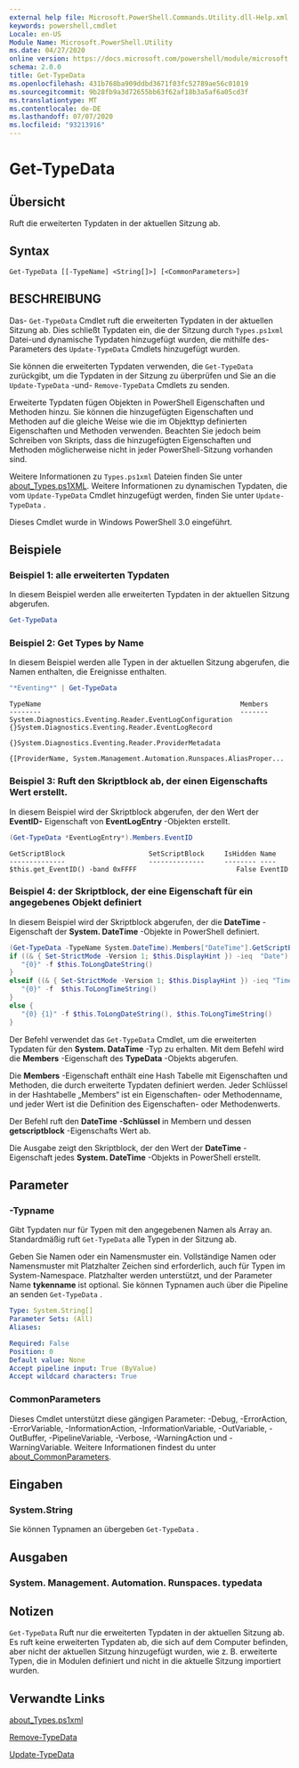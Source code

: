 ```yaml
---
external help file: Microsoft.PowerShell.Commands.Utility.dll-Help.xml
keywords: powershell,cmdlet
Locale: en-US
Module Name: Microsoft.PowerShell.Utility
ms.date: 04/27/2020
online version: https://docs.microsoft.com/powershell/module/microsoft.powershell.utility/get-typedata?view=powershell-5.1&WT.mc_id=ps-gethelp
schema: 2.0.0
title: Get-TypeData
ms.openlocfilehash: 431b768ba909ddbd3671f03fc52789ae56c01019
ms.sourcegitcommit: 9b28fb9a3d72655bb63f62af18b3a5af6a05cd3f
ms.translationtype: MT
ms.contentlocale: de-DE
ms.lasthandoff: 07/07/2020
ms.locfileid: "93213916"
---
```

# Get-TypeData

## Übersicht
Ruft die erweiterten Typdaten in der aktuellen Sitzung ab.

## Syntax

```
Get-TypeData [[-TypeName] <String[]>] [<CommonParameters>]
```

## BESCHREIBUNG

Das- `Get-TypeData` Cmdlet ruft die erweiterten Typdaten in der aktuellen Sitzung ab. Dies schließt Typdaten ein, die der Sitzung durch `Types.ps1xml` Datei-und dynamische Typdaten hinzugefügt wurden, die mithilfe des-Parameters des `Update-TypeData` Cmdlets hinzugefügt wurden.

Sie können die erweiterten Typdaten verwenden, die `Get-TypeData` zurückgibt, um die Typdaten in der Sitzung zu überprüfen und Sie an die `Update-TypeData` -und- `Remove-TypeData` Cmdlets zu senden.

Erweiterte Typdaten fügen Objekten in PowerShell Eigenschaften und Methoden hinzu. Sie können die hinzugefügten Eigenschaften und Methoden auf die gleiche Weise wie die im Objekttyp definierten Eigenschaften und Methoden verwenden. Beachten Sie jedoch beim Schreiben von Skripts, dass die hinzugefügten Eigenschaften und Methoden möglicherweise nicht in jeder PowerShell-Sitzung vorhanden sind.

Weitere Informationen zu `Types.ps1xml` Dateien finden Sie unter [about_Types.ps1XML](../Microsoft.PowerShell.Core/About/about_Types.ps1xml.md). Weitere Informationen zu dynamischen Typdaten, die vom `Update-TypeData` Cmdlet hinzugefügt werden, finden Sie unter `Update-TypeData` .

Dieses Cmdlet wurde in Windows PowerShell 3.0 eingeführt.

## Beispiele

### Beispiel 1: alle erweiterten Typdaten

In diesem Beispiel werden alle erweiterten Typdaten in der aktuellen Sitzung abgerufen.

 ```powershell
Get-TypeData
```

### Beispiel 2: Get Types by Name

In diesem Beispiel werden alle Typen in der aktuellen Sitzung abgerufen, die Namen enthalten, die Ereignisse enthalten.

 ```powershell
"*Eventing*" | Get-TypeData
```

```Output
TypeName                                                  Members
--------                                                  -------
System.Diagnostics.Eventing.Reader.EventLogConfiguration  {}System.Diagnostics.Eventing.Reader.EventLogRecord
                                                          {}System.Diagnostics.Eventing.Reader.ProviderMetadata
                                                          {[ProviderName, System.Management.Automation.Runspaces.AliasProper...
```

### Beispiel 3: Ruft den Skriptblock ab, der einen Eigenschafts Wert erstellt.

In diesem Beispiel wird der Skriptblock abgerufen, der den Wert der **EventID-** Eigenschaft von **EventLogEntry** -Objekten erstellt.

 ```powershell
(Get-TypeData *EventLogEntry*).Members.EventID
```

```Output
GetScriptBlock                     SetScriptBlock     IsHidden Name
--------------                     --------------     -------- ----
$this.get_EventID() -band 0xFFFF                         False EventID
```

### Beispiel 4: der Skriptblock, der eine Eigenschaft für ein angegebenes Objekt definiert

In diesem Beispiel wird der Skriptblock abgerufen, der die **DateTime** -Eigenschaft der **System. DateTime** -Objekte in PowerShell definiert.

 ```powershell
(Get-TypeData -TypeName System.DateTime).Members["DateTime"].GetScriptBlock
if ((& { Set-StrictMode -Version 1; $this.DisplayHint }) -ieq  "Date") {
    "{0}" -f $this.ToLongDateString()
}
elseif ((& { Set-StrictMode -Version 1; $this.DisplayHint }) -ieq "Time") {
    "{0}" -f  $this.ToLongTimeString()
}
else {
    "{0} {1}" -f $this.ToLongDateString(), $this.ToLongTimeString()
}
```

Der Befehl verwendet das `Get-TypeData` Cmdlet, um die erweiterten Typdaten für den **System. DataTime** -Typ zu erhalten. Mit dem Befehl wird die **Members** -Eigenschaft des **TypeData** -Objekts abgerufen.

Die **Members** -Eigenschaft enthält eine Hash Tabelle mit Eigenschaften und Methoden, die durch erweiterte Typdaten definiert werden. Jeder Schlüssel in der Hashtabelle „Members“ ist ein Eigenschaften- oder Methodenname, und jeder Wert ist die Definition des Eigenschaften- oder Methodenwerts.

Der Befehl ruft den **DateTime** **-Schlüssel** in Membern und dessen **getscriptblock** -Eigenschafts Wert ab.

Die Ausgabe zeigt den Skriptblock, der den Wert der **DateTime** -Eigenschaft jedes **System. DateTime** -Objekts in PowerShell erstellt.

## Parameter

### -Typname

Gibt Typdaten nur für Typen mit den angegebenen Namen als Array an. Standardmäßig ruft `Get-TypeData` alle Typen in der Sitzung ab.

Geben Sie Namen oder ein Namensmuster ein. Vollständige Namen oder Namensmuster mit Platzhalter Zeichen sind erforderlich, auch für Typen im System-Namespace. Platzhalter werden unterstützt, und der Parameter Name **tykenname** ist optional. Sie können Typnamen auch über die Pipeline an senden `Get-TypeData` .

```yaml
Type: System.String[]
Parameter Sets: (All)
Aliases:

Required: False
Position: 0
Default value: None
Accept pipeline input: True (ByValue)
Accept wildcard characters: True
```

### CommonParameters

Dieses Cmdlet unterstützt diese gängigen Parameter: -Debug, -ErrorAction, -ErrorVariable, -InformationAction, -InformationVariable, -OutVariable, -OutBuffer, -PipelineVariable, -Verbose, -WarningAction und -WarningVariable. Weitere Informationen findest du unter [about_CommonParameters](https://go.microsoft.com/fwlink/?LinkID=113216).

## Eingaben

### System.String

Sie können Typnamen an übergeben `Get-TypeData` .

## Ausgaben

### System. Management. Automation. Runspaces. typedata

## Notizen

`Get-TypeData` Ruft nur die erweiterten Typdaten in der aktuellen Sitzung ab. Es ruft keine erweiterten Typdaten ab, die sich auf dem Computer befinden, aber nicht der aktuellen Sitzung hinzugefügt wurden, wie z. B. erweiterte Typen, die in Modulen definiert und nicht in die aktuelle Sitzung importiert wurden.

## Verwandte Links

[about_Types.ps1xml](../Microsoft.PowerShell.Core/About/about_Types.ps1xml.md)

[Remove-TypeData](Remove-TypeData.md)

[Update-TypeData](Update-TypeData.md)
